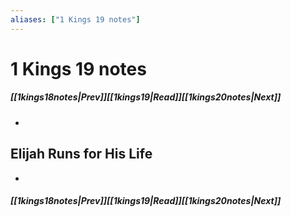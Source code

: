 ```yaml
---
aliases: ["1 Kings 19 notes"]
---
```

# 1 Kings 19 notes
##### <span class=arrow-left></span>[[1kings18notes|Prev]]<span class=navigation-separator></span>[[1kings19|Read]]<span class=navigation-separator></span>[[1kings20notes|Next]]<span class=arrow-right></span>
- 
## Elijah Runs for His Life
- 
##### <span class=arrow-left></span>[[1kings18notes|Prev]]<span class=navigation-separator></span>[[1kings19|Read]]<span class=navigation-separator></span>[[1kings20notes|Next]]<span class=arrow-right></span>